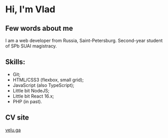 # Hi, I'm Vlad
## Few words about me
I am a web developer from Russia, Saint-Petersburg. Second-year student of SPb SUAI magistracy.

## Skills:
* Git;
* HTML/CSS3 (flexbox, small grid);
* JavaScript (also TypeScript);
* Little bit NodeJS;
* Little bit React 16.x;
* PHP (in past).

## CV site
[velu.ga](velu.ga)
